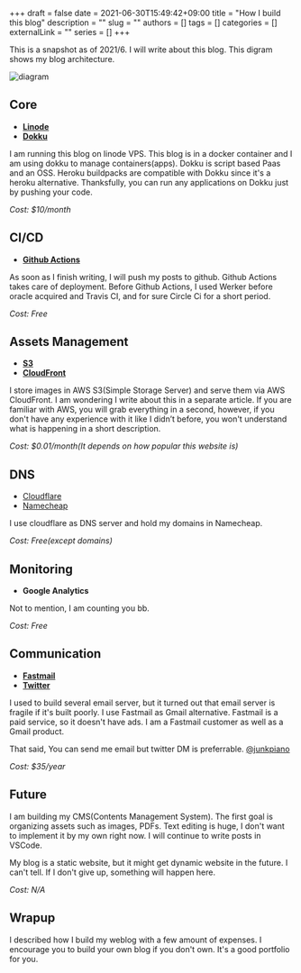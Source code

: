 +++ 
draft = false
date = 2021-06-30T15:49:42+09:00
title = "How I build this blog"
description = ""
slug = ""
authors = []
tags = []
categories = []
externalLink = ""
series = []
+++

This is a snapshot as of 2021/6. I will write about this blog.
This digram shows my blog architecture.

![diagram](https://cdn.yusuke.cloud/assets/image/blog_network_diagram.png)

## Core

- [**Linode**](https://www.linode.com/?r=5f4b41dbdb0e009af64882ea35ee82ecf0ef0290)
- [**Dokku**](https://dokku.com/)

I am running this blog on linode VPS. This blog is in a docker container and I am using dokku to manage containers(apps). Dokku is script based Paas and an OSS. Heroku buildpacks are compatible with Dokku since it's a heroku alternative. Thanksfully, you can run any applications on Dokku just by pushing your code.

*Cost: $10/month*

## CI/CD

- [**Github Actions**](https://github.com/features/actions)

As soon as I finish writing, I will push my posts to github.
Github Actions takes care of deployment. Before Github Actions, I used Werker before oracle acquired and Travis CI, and for sure Circle Ci for a short period.

*Cost: Free*

## Assets Management

- [**S3**](https://aws.amazon.com/s3/)
- [**CloudFront**](https://aws.amazon.com/cloudfront/)

I store images in AWS S3(Simple Storage Server) and serve them via AWS CloudFront.
I am wondering I write about this in a separate article. If you are familiar with AWS, you will grab everything in a second, however, if you don't have any experience with it like I didn’t before, you won't understand what is happening in a short description.

*Cost: $0.01/month(It depends on how popular this website is)*

## DNS

- [Cloudflare](https://www.cloudflare.com/)
- [Namecheap](https://www.namecheap.com/)

I use cloudflare as DNS server and hold my domains in Namecheap.

*Cost: Free(except domains)*

## Monitoring

- **Google Analytics**

Not to mention, I am counting you bb.

*Cost: Free*

## Communication

- [**Fastmail**](https://ref.fm/u14633841)
- [**Twitter**](https://twitter.com/junkpiano)

I used to build several email server, but it turned out that email server is fragile if it's built poorly.
I use Fastmail as Gmail alternative. Fastmail is a paid service, so it doesn't have ads. I am a Fastmail customer as well as a Gmail product.

That said, You can send me email but twitter DM is preferrable. [@junkpiano](https://twitter.com/junkpiano)

*Cost: $35/year*

## Future

I am building my CMS(Contents Management System). The first goal is organizing assets such as images, PDFs. Text editing is huge, I don't want to implement it by my own right now. I will continue to write posts in VSCode.

My blog is a static website, but it might get dynamic website in the future. I can't tell. If I don't give up, something will happen here.

*Cost: N/A*

## Wrapup

I described how I build my weblog with a few amount of expenses. I encourage you to build your own blog if you don't own. It's a good portfolio for you.
